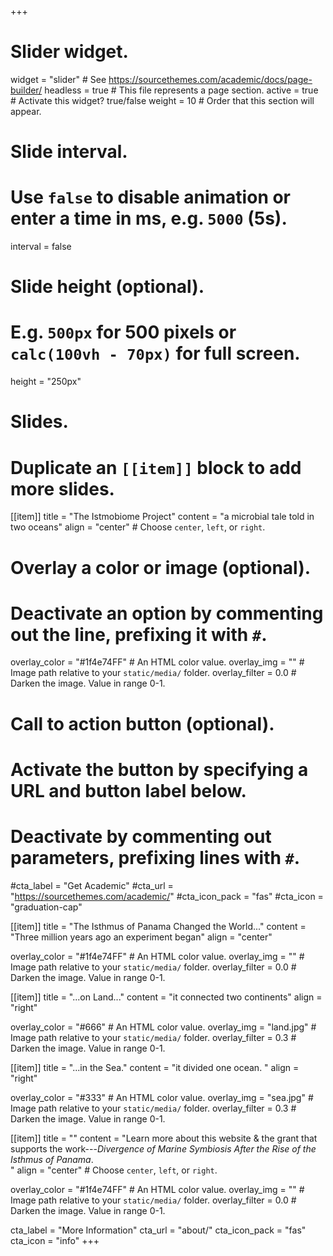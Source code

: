 +++
# Slider widget.
widget = "slider"  # See https://sourcethemes.com/academic/docs/page-builder/
headless = true  # This file represents a page section.
active = true  # Activate this widget? true/false
weight = 10  # Order that this section will appear.

# Slide interval.
# Use `false` to disable animation or enter a time in ms, e.g. `5000` (5s).
interval = false

# Slide height (optional).
# E.g. `500px` for 500 pixels or `calc(100vh - 70px)` for full screen.
height = "250px"

# Slides.
# Duplicate an `[[item]]` block to add more slides.
[[item]]
  title = "The Istmobiome Project"
  content = "a microbial tale told in two oceans"
  align = "center"  # Choose `center`, `left`, or `right`.

  # Overlay a color or image (optional).
  #   Deactivate an option by commenting out the line, prefixing it with `#`.
  overlay_color = "#1f4e74FF"  # An HTML color value.
  overlay_img = ""  # Image path relative to your `static/media/` folder.
  overlay_filter = 0.0  # Darken the image. Value in range 0-1.

  # Call to action button (optional).
  #   Activate the button by specifying a URL and button label below.
  #   Deactivate by commenting out parameters, prefixing lines with `#`.
  #cta_label = "Get Academic"
  #cta_url = "https://sourcethemes.com/academic/"
  #cta_icon_pack = "fas"
  #cta_icon = "graduation-cap"

[[item]]
  title = "The Isthmus of Panama Changed the World..."
  content = "Three million years ago an experiment began"
  align = "center"

  overlay_color = "#1f4e74FF"  # An HTML color value.
  overlay_img = ""  # Image path relative to your `static/media/` folder.
  overlay_filter = 0.0  # Darken the image. Value in range 0-1.

[[item]]
  title = "...on Land..."
  content = "it connected two continents"
  align = "right"

  overlay_color = "#666"  # An HTML color value.
  overlay_img = "land.jpg"  # Image path relative to your `static/media/` folder.
  overlay_filter = 0.3  # Darken the image. Value in range 0-1.
  
[[item]]
  title = "...in the Sea."
  content = "it divided one ocean. "
  align = "right"

  overlay_color = "#333"  # An HTML color value.
  overlay_img = "sea.jpg"  # Image path relative to your `static/media/` folder.
  overlay_filter = 0.3  # Darken the image. Value in range 0-1.

[[item]]
  title = ""
  content = "Learn more about this website & the grant that supports the work---*Divergence of Marine Symbiosis After the Rise of the Isthmus of Panama*.<br/>"
  align = "center"  # Choose `center`, `left`, or `right`.

  overlay_color = "#1f4e74FF"  # An HTML color value.
  overlay_img = ""  # Image path relative to your `static/media/` folder.
  overlay_filter = 0.0  # Darken the image. Value in range 0-1.

  cta_label = "More Information"
  cta_url = "about/"
  cta_icon_pack = "fas"
  cta_icon = "info"
+++
